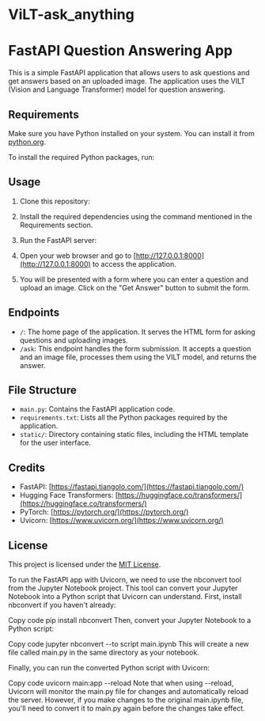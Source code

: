 # ViLT-ask_anything



# FastAPI Question Answering App

This is a simple FastAPI application that allows users to ask questions and get answers based on an uploaded image. The application uses the VILT (Vision and Language Transformer) model for question answering.

## Requirements

Make sure you have Python installed on your system. You can install it from [python.org](https://www.python.org/).

To install the required Python packages, run:


## Usage

1. Clone this repository:


2. Install the required dependencies using the command mentioned in the Requirements section.

3. Run the FastAPI server:


4. Open your web browser and go to [http://127.0.0.1:8000](http://127.0.0.1:8000) to access the application.

5. You will be presented with a form where you can enter a question and upload an image. Click on the "Get Answer" button to submit the form.

## Endpoints

- `/`: The home page of the application. It serves the HTML form for asking questions and uploading images.
- `/ask`: This endpoint handles the form submission. It accepts a question and an image file, processes them using the VILT model, and returns the answer.

## File Structure

- `main.py`: Contains the FastAPI application code.
- `requirements.txt`: Lists all the Python packages required by the application.
- `static/`: Directory containing static files, including the HTML template for the user interface.

## Credits

- FastAPI: [https://fastapi.tiangolo.com/](https://fastapi.tiangolo.com/)
- Hugging Face Transformers: [https://huggingface.co/transformers/](https://huggingface.co/transformers/)
- PyTorch: [https://pytorch.org/](https://pytorch.org/)
- Uvicorn: [https://www.uvicorn.org/](https://www.uvicorn.org/)

## License

This project is licensed under the [MIT License](LICENSE).

To run the FastAPI app with Uvicorn, we need to use the nbconvert tool from the Jupyter Notebook project. This tool can convert your Jupyter Notebook into a Python script that Uvicorn can understand.
First, install nbconvert if you haven't already:


Copy code
pip install nbconvert
Then, convert your Jupyter Notebook to a Python script:


Copy code
jupyter nbconvert --to script main.ipynb
This will create a new file called main.py in the same directory as your notebook.

Finally, you can run the converted Python script with Uvicorn:

Copy code
uvicorn main:app --reload
Note that when using --reload, Uvicorn will monitor the main.py file for changes and automatically reload the server. However, if you make changes to the original main.ipynb file, you'll need to convert it to main.py again before the changes take effect.


